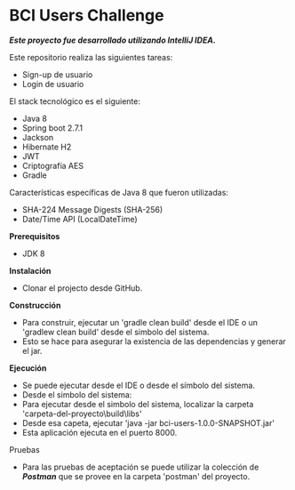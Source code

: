 # BCI Users Challenge

***Este proyecto fue desarrollado utilizando IntelliJ IDEA.***

Este repositorio realiza las siguientes tareas:
- Sign-up de usuario
- Login de usuario

El stack tecnológico es el siguiente:
- Java 8
- Spring boot 2.7.1
- Jackson
- Hibernate H2
- JWT
- Criptografía AES
- Gradle

Características específicas de Java 8 que fueron utilizadas:
- SHA-224 Message Digests (SHA-256)
- Date/Time API (LocalDateTime)

**Prerequisitos**
- JDK 8

**Instalación**
- Clonar el projecto desde GitHub.

**Construcción**
- Para construir, ejecutar un 'gradle clean build' desde el IDE o un 'gradlew clean build' desde el simbolo del sistema.
- Esto se hace para asegurar la existencia de las dependencias y generar el jar.

**Ejecución**
- Se puede ejecutar desde el IDE o desde el símbolo del sistema.
- Desde el simbolo del sistema:
- Para ejecutar desde el simbolo del sistema, localizar la carpeta 'carpeta-del-proyecto\build\libs'
- Desde esa capeta, ejecutar 'java -jar bci-users-1.0.0-SNAPSHOT.jar'
- Esta aplicación ejecuta en el puerto 8000.

Pruebas
- Para las pruebas de aceptación se puede utilizar la colección de ***Postman*** que se provee en la carpeta 'postman' del proyecto.
